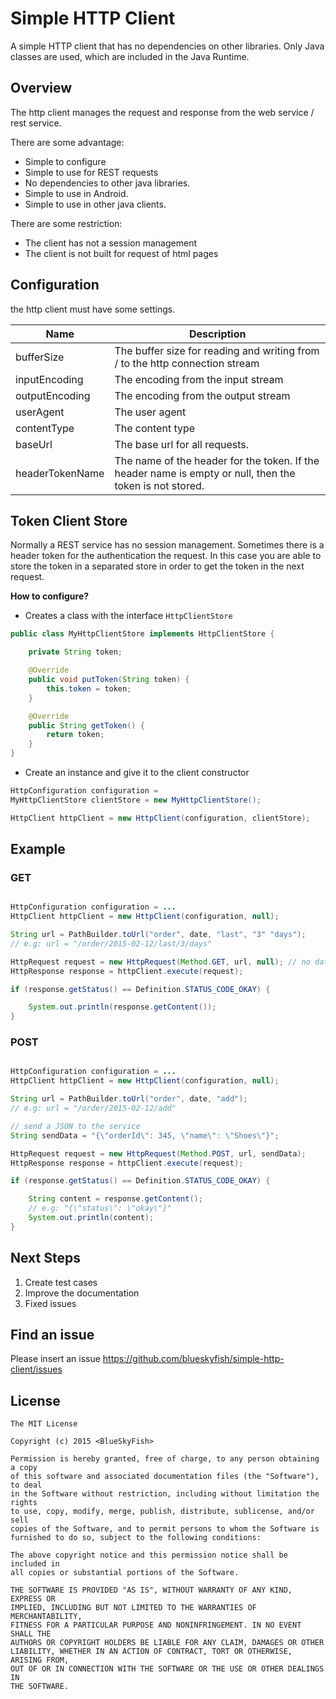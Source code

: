 

# Simple HTTP Client

A simple HTTP client that has no dependencies on other libraries. Only Java classes are used, which are included in
the Java Runtime.

## Overview

The http client manages the request and response from the web service / rest service.

There are some advantage:

* Simple to configure
* Simple to use for REST requests
* No dependencies to other java libraries.
* Simple to use in Android.
* Simple to use in other java clients.


There are some restriction:

* The client has not a session management
* The client is not built for request of html pages


## Configuration

the http client must have some settings.

Name                      | Description
------------------------- | --------------------------------------------------
bufferSize                | The buffer size for reading and writing from / to the http connection stream
inputEncoding             | The encoding from the input stream
outputEncoding            | The encoding from the output stream
userAgent                 | The user agent
contentType               | The content type
baseUrl                   | The base url for all requests.
headerTokenName           | The name of the header for the token. If the header name is empty or null, then the token is not stored.


## Token Client Store

Normally a REST service has no session management. Sometimes there is a header token for the authentication the request.
In this case you are able to store the token in a separated store in order to get the token in the next request.

**How to configure?**

* Creates a class with the interface `HttpClientStore`

```java
public class MyHttpClientStore implements HttpClientStore {

	private String token;

	@Override
	public void putToken(String token) {
		this.token = token;
	}

	@Override
	public String getToken() {
		return token;
	}
}
```

* Create an instance and give it to the client constructor

```java
HttpConfiguration configuration =
MyHttpClientStore clientStore = new MyHttpClientStore();

HttpClient httpClient = new HttpClient(configuration, clientStore);

```


## Example

### GET

```java

HttpConfiguration configuration = ...
HttpClient httpClient = new HttpClient(configuration, null);

String url = PathBuilder.toUrl("order", date, "last", "3" "days");
// e.g: url = "/order/2015-02-12/last/3/days"

HttpRequest request = new HttpRequest(Method.GET, url, null); // no data to send
HttpResponse response = httpClient.execute(request);

if (response.getStatus() == Definition.STATUS_CODE_OKAY) {

	System.out.println(response.getContent());
}


```

### POST

```java

HttpConfiguration configuration = ...
HttpClient httpClient = new HttpClient(configuration, null);

String url = PathBuilder.toUrl("order", date, "add");
// e.g: url = "/order/2015-02-12/add"

// send a JSON to the service
String sendData = "{\"orderId\": 345, \"name\": \"Shoes\"}";

HttpRequest request = new HttpRequest(Method.POST, url, sendData);
HttpResponse response = httpClient.execute(request);

if (response.getStatus() == Definition.STATUS_CODE_OKAY) {

	String content = response.getContent();
	// e.g: "{\"status\": \"okay\"}"
	System.out.println(content);
}


```


## Next Steps

1. Create test cases
2. Improve the documentation
3. Fixed issues

## Find an issue

Please insert an issue <https://github.com/blueskyfish/simple-http-client/issues>



## License

	The MIT License

	Copyright (c) 2015 <BlueSkyFish>

	Permission is hereby granted, free of charge, to any person obtaining a copy
	of this software and associated documentation files (the "Software"), to deal
	in the Software without restriction, including without limitation the rights
	to use, copy, modify, merge, publish, distribute, sublicense, and/or sell
	copies of the Software, and to permit persons to whom the Software is
	furnished to do so, subject to the following conditions:

	The above copyright notice and this permission notice shall be included in
	all copies or substantial portions of the Software.

	THE SOFTWARE IS PROVIDED "AS IS", WITHOUT WARRANTY OF ANY KIND, EXPRESS OR
	IMPLIED, INCLUDING BUT NOT LIMITED TO THE WARRANTIES OF MERCHANTABILITY,
	FITNESS FOR A PARTICULAR PURPOSE AND NONINFRINGEMENT. IN NO EVENT SHALL THE
	AUTHORS OR COPYRIGHT HOLDERS BE LIABLE FOR ANY CLAIM, DAMAGES OR OTHER
	LIABILITY, WHETHER IN AN ACTION OF CONTRACT, TORT OR OTHERWISE, ARISING FROM,
	OUT OF OR IN CONNECTION WITH THE SOFTWARE OR THE USE OR OTHER DEALINGS IN
	THE SOFTWARE.